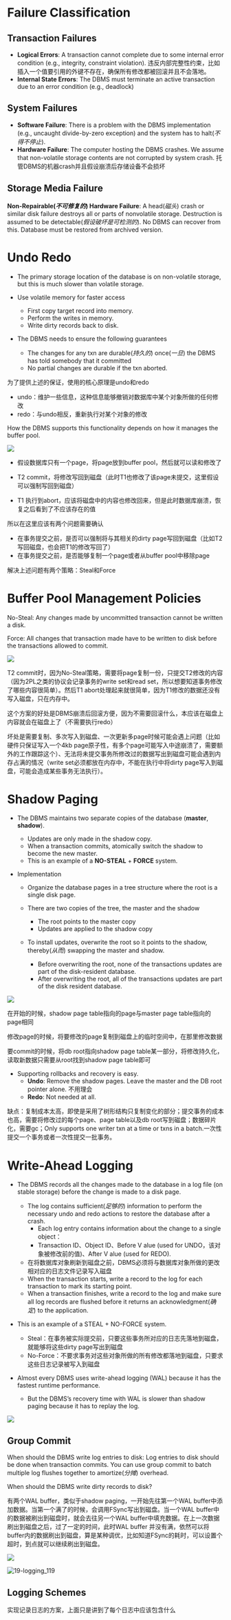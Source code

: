 # Failure Classification

## Transaction Failures

- **Logical Errors**: A transaction cannot complete due to some internal error condition (e.g., integrity, constraint violation). 违反内部完整性约束，比如插入一个值要引用的外键不存在，确保所有修改都被回滚并且不会落地。
-  **Internal State Errors**: The DBMS must terminate an active transaction due to an error condition
  (e.g., deadlock) 

## System Failures

- **Software Failure**: There is a problem with the DBMS implementation (e.g., uncaught divide-by-zero exception) and the system has to halt(*不得不停止*).
- **Hardware Failure**: The computer hosting the DBMS crashes. We assume that non-volatile storage contents are not corrupted by system crash. 托管DBMS的机器crash并且假设崩溃后存储设备不会损坏

##  Storage Media Failure

**Non-Repairable(*不可修复的*) Hardware Failure**: A head(*磁头*) crash or similar disk failure destroys all or parts of nonvolatile storage. Destruction is assumed to be detectable(*假设破坏是可检测的*). No DBMS can recover from this. Database must be restored from archived version.

# Undo Redo

- The primary storage location of the database is on  non-volatile storage, but this is much slower than  volatile storage.

- Use volatile memory for faster access
  - First copy target record into memory.
  - Perform the writes in memory.
  - Write dirty records back to disk.

- The DBMS needs to ensure the following  guarantees
  - The changes for any txn are durable(*持久的*) once(*一旦*) the DBMS has  told somebody that it committed
  - No partial changes are durable if the txn aborted.

为了提供上述的保证，使用的核心原理是undo和redo

- undo：维护一些信息，这种信息能够撤销对数据库中某个对象所做的任何修改
- redo：与undo相反，重新执行对某个对象的修改

How the DBMS supports this functionality  depends on how it manages the buffer pool.

![](CMU445-20-Logging-Protocols-Schemes/20220831133440.png)

- 假设数据库只有一个page，将page放到buffer pool，然后就可以读和修改了

- T2 commit，将修改写回到磁盘（此时T1也修改了该page未提交，这里假设可以强制写回到磁盘）
- T1 执行到abort，应该将磁盘中的内容也修改回来，但是此时数据库崩溃，恢复之后看到了不应该存在的值

所以在这里应该有两个问题需要确认

- 在事务提交之前，是否可以强制将与其相关的dirty page写回到磁盘（比如T2写回磁盘，也会把T1的修改写回了）
- 在事务提交之前，是否能够复制一个page或者从buffer pool中移除page

解决上述问题有两个策略：Steal和Force

# Buffer Pool Management Policies

No-Steal: Any changes made by uncommitted transaction cannot be written a disk.

Force: All changes that transaction made have to be written to disk before the transactions allowed to commit.

![](CMU445-20-Logging-Protocols-Schemes/20220901081034.png)

T2 commit时，因为No-Steal策略，需要将page复制一份，只提交T2修改的内容（因为2PL之类的协议会记录事务的write set和read set，所以想要知道事务修改了哪些内容很简单）。然后T1 abort处理起来就很简单，因为T1修改的数据还没有写入磁盘，只在内存中。

这个方案的好处是DBMS崩溃后回滚方便，因为不需要回滚什么，本应该在磁盘上内容就会在磁盘上了（不需要执行redo）

坏处是需要复制、多次写入到磁盘、一次更新多page时候可能会遇上问题（比如硬件只保证写入一个4kb page原子性，有多个page可能写入中途崩溃了，需要额外的工作跟踪这个）、无法将未提交事务所修改过的数据写出到磁盘可能会遇到内存占满的情况（write set必须都放在内存中，不能在执行中将dirty page写入到磁盘，可能会造成某些事务无法执行）。

# Shadow Paging

- The DBMS maintains two separate copies of the database (**master**, **shadow**). 

  - Updates are only made in the shadow copy. 
  - When a transaction commits, atomically switch the shadow to become the new master.
  - This is an example of a **NO-STEAL** + **FORCE** system.

- Implementation

  - Organize the database pages in a tree structure where the root is a single disk page.

  - There are two copies of the tree, the master and the shadow
    - The root points to the master copy
    - Updates are applied to the shadow copy

  - To install updates, overwrite the root so it points to the shadow, thereby(*从而*) swapping the master and shadow.
    - Before overwriting the root, none of the transactions updates are part of the disk-resident database. 
    - After overwriting the root, all of the transactions updates are part of the disk resident database.

![](CMU445-20-Logging-Protocols-Schemes/20220901093514.png)

在开始的时候，shadow page table指向的page与master page table指向的page相同

修改page的时候，将要修改的page复制到磁盘上的临时空间中，在那里修改数据

要commit的时候，将db root指向shadow page table某一部分，将修改持久化，读取新数据只需要从root找到shadow page table即可

- Supporting rollbacks and recovery is easy. 
  - **Undo**: Remove the shadow pages. Leave the  master and the DB root pointer alone. 不用理会
  - **Redo**: Not needed at all.

缺点：复制成本太高，即使是采用了树形结构只复制变化的部分；提交事务的成本也高，需要将修改过的每个page、page table以及db root写到磁盘；数据碎片化，需要gc；Only supports one writer txn at a time or txns in a batch.一次性提交一个事务或者一次性提交一批事务。

# Write-Ahead Logging

- The DBMS records all the changes made to the database in a log file (on stable storage) before the change is made to a disk page. 
  - The log contains sufficient(*足够的*) information to perform the necessary undo and redo actions to restore the database after a crash. 
    -  Each log entry contains information about the change to a single object：
    - Transaction ID、Object ID、Before V alue (used for UNDO，该对象被修改前的值)、After V alue (used for REDO).
  - 在将数据库对象刷新到磁盘之前，DBMS必须将与数据库对象所做的更改相对应的日志文件记录写入磁盘
  - When the transaction starts, write a  record to the log for each transaction to mark its starting point.
  - When a transaction finishes, write a  record to the log and make sure all log records are flushed before it returns an acknowledgment(*确定*) to the application.
- This is an example of a STEAL + NO-FORCE system. 
  - Steal：在事务被实际提交前，只要这些事务所对应的日志先落地到磁盘，就能够将这些dirty page写出到磁盘
  - No-Force：不要求事务对这些对象所做的所有修改都落地到磁盘，只要求这些日志记录被写入到磁盘

- Almost every DBMS uses write-ahead logging (WAL) because it has the fastest runtime performance.
  - But the DBMS’s recovery time with WAL is slower than shadow paging because it has to replay the log.

![](CMU445-20-Logging-Protocols-Schemes/20220902085331.png)

## Group Commit

When should the DBMS write log entries to disk: Log entries to disk should be done when transaction commits. You can use group commit to batch multiple log flushes together to amortize(*分摊*) overhead.

When should the DBMS write dirty records to disk?

有两个WAL buffer，类似于shadow paging，一开始先往第一个WAL buffer中添加数据。当第一个满了的时候，会调用FSync写出到磁盘。当⼀个WAL buffer中的数据被刷出到磁盘时，就会去往另⼀个WAL buffer中填充数据。在上⼀次数据刷出到磁盘之后，过了⼀定的时间，此时WAL buffer 并没有满，依然可以将 buffer内的数据刷出到磁盘，算是某种调优，比如知道FSync的耗时，可以设置个超时，到点就可以继续刷出到磁盘。

![](CMU445-20-Logging-Protocols-Schemes/20220902092405.png)

![19-logging_119](CMU445-20-Logging-Protocols-Schemes/19-logging_119.JPG)

## Logging Schemes

实现记录日志的方案，上面只是讲到了每个日志中应该包含什么

